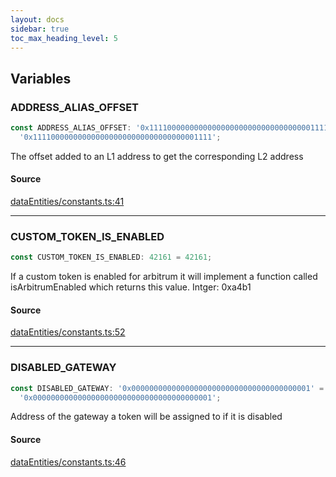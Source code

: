 ```yaml
---
layout: docs
sidebar: true
toc_max_heading_level: 5
---
```


## Variables

### ADDRESS_ALIAS_OFFSET

```ts
const ADDRESS_ALIAS_OFFSET: '0x1111000000000000000000000000000000001111' =
  '0x1111000000000000000000000000000000001111';
```

The offset added to an L1 address to get the corresponding L2 address

#### Source

[dataEntities/constants.ts:41](https://github.com/OffchainLabs/arbitrum-sdk/blob/d89535657484f4768d4009e0aecb95a7d5cbb9f5/src/lib/dataEntities/constants.ts#L41)

---

### CUSTOM_TOKEN_IS_ENABLED

```ts
const CUSTOM_TOKEN_IS_ENABLED: 42161 = 42161;
```

If a custom token is enabled for arbitrum it will implement a function called
isArbitrumEnabled which returns this value. Intger: 0xa4b1

#### Source

[dataEntities/constants.ts:52](https://github.com/OffchainLabs/arbitrum-sdk/blob/d89535657484f4768d4009e0aecb95a7d5cbb9f5/src/lib/dataEntities/constants.ts#L52)

---

### DISABLED_GATEWAY

```ts
const DISABLED_GATEWAY: '0x0000000000000000000000000000000000000001' =
  '0x0000000000000000000000000000000000000001';
```

Address of the gateway a token will be assigned to if it is disabled

#### Source

[dataEntities/constants.ts:46](https://github.com/OffchainLabs/arbitrum-sdk/blob/d89535657484f4768d4009e0aecb95a7d5cbb9f5/src/lib/dataEntities/constants.ts#L46)
